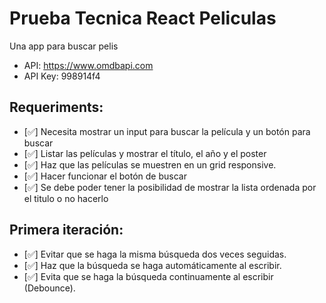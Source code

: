 # Prueba Tecnica React Peliculas

Una app para buscar pelis

- API: https://www.omdbapi.com
- API Key: 998914f4

## Requeriments:

- [✅] Necesita mostrar un input para buscar la película y un botón para buscar
- [✅] Listar las películas y mostrar el título, el año y el poster
- [✅] Haz que las películas se muestren en un grid responsive.
- [✅] Hacer funcionar el botón de buscar
- [✅] Se debe poder tener la posibilidad de mostrar la lista ordenada por el titulo o no hacerlo

## Primera iteración:

- [✅] Evitar que se haga la misma búsqueda dos veces seguidas.
- [✅] Haz que la búsqueda se haga automáticamente al escribir.
- [✅] Evita que se haga la búsqueda continuamente al escribir (Debounce).